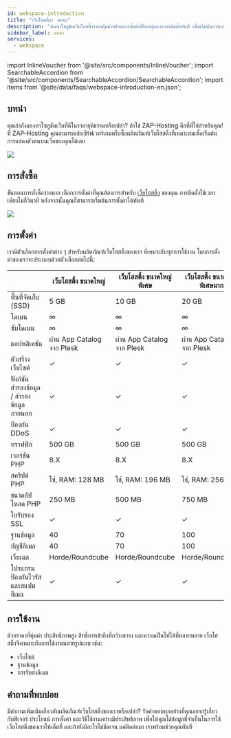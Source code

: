 ```yaml
---
id: webspace-introduction
title: "เว็บโฮสติ้ง: บทนำ"
description: "ค้นหาโซลูชันเว็บโฮสติ้งราคาคุ้มค่าพร้อมการตั้งค่าที่ยืดหยุ่นและการติดตั้งทันที เพื่อเริ่มต้นการแสดงตัวตนออนไลน์ของคุณได้อย่างรวดเร็ว → เรียนรู้เพิ่มเติมตอนนี้"
sidebar_label: บทนำ
services:
  - webspace
---
```


import InlineVoucher from '@site/src/components/InlineVoucher';
import SearchableAccordion from '@site/src/components/SearchableAccordion/SearchableAccordion';
import items from '@site/data/faqs/webspace-introduction-en.json';

## บทนำ

คุณกำลังมองหาโซลูชันเว็บที่ดีในราคายุติธรรมหรือเปล่า? ถ้าใช่ ZAP-Hosting คือที่ที่ใช่สำหรับคุณ! ที่ ZAP-Hosting คุณสามารถเช่าเซิร์ฟเวอร์เกมหรือซื้อผลิตภัณฑ์เว็บโฮสติ้งที่เหมาะสมเพื่อเริ่มต้นการแสดงตัวตนบนเว็บของคุณได้เลย

![](https://screensaver01.zap-hosting.com/index.php/s/gK7k86xDcfcTQ29/preview)
<InlineVoucher />

## การสั่งซื้อ

ขั้นตอนการสั่งซื้อง่ายมาก เลือกการตั้งค่าที่คุณต้องการสำหรับ [เว็บโฮสติ้ง](https://zap-hosting.com/en/webhosting-rent-a-webspace/) ของคุณ การติดตั้งใช้เวลาเพียงไม่กี่วินาที หลังจากนั้นคุณก็สามารถเริ่มต้นการตั้งค่าได้ทันที

![](https://screensaver01.zap-hosting.com/index.php/s/XSNK4Bi8T5dWFpB/preview)

## การตั้งค่า

เรามีตัวเลือกการตั้งค่าต่าง ๆ สำหรับผลิตภัณฑ์เว็บโฮสติ้งของเรา ที่เหมาะกับทุกการใช้งาน โดยการตั้งค่าของเราจะประกอบด้วยตัวเลือกต่อไปนี้:

|                                  | เว็บโฮสติ้ง ขนาดใหญ่       | เว็บโฮสติ้ง ขนาดใหญ่พิเศษ  | เว็บโฮสติ้ง ขนาดใหญ่พิเศษมาก |
| -------------------------------- | ------------------------- | ------------------------- | ------------------------- |
| พื้นที่จัดเก็บ (SSD)             | 5 GB                      | 10 GB                     | 20 GB                     |
| โดเมน                           | ∞                         | ∞                         | ∞                         |
| ซับโดเมน                        | ∞                         | ∞                         | ∞                         |
| แอปพลิเคชัน                     | ผ่าน App Catalog จาก Plesk| ผ่าน App Catalog จาก Plesk| ผ่าน App Catalog จาก Plesk|
| ตัวสร้างเว็บไซต์                | ✓                         | ✓                         | ✓                         |
| ฟังก์ชันสำรองข้อมูล / สำรองข้อมูลภายนอก | ✓                         | ✓                         | ✓                         |
| ป้องกัน DDoS                   | ✓                         | ✓                         | ✓                         |
| ทราฟฟิก                        | 500 GB                    | 500 GB                    | 500 GB                    |
| เวอร์ชัน PHP                   | 8.X                       | 8.X                       | 8.X                       |
| สคริปต์ PHP                    | ใช่, RAM: 128 MB          | ใช่, RAM: 196 MB          | ใช่, RAM: 256 MB          |
| ขนาดอัปโหลด PHP               | 250 MB                    | 500 MB                    | 750 MB                    |
| ใบรับรอง SSL                  | ✓                         | ✓                         | ✓                         |
| ฐานข้อมูล                      | 40                        | 70                        | 100                       |
| บัญชีอีเมล                     | 40                        | 70                        | 100                       |
| เว็บเมล                        | Horde/Roundcube           | Horde/Roundcube           | Horde/Roundcube           |
| โปรแกรมป้องกันไวรัสและสแปมอีเมล | ✓                         | ✓                         | ✓                         |

## การใช้งาน

ด้วยราคาที่คุ้มค่า ประสิทธิภาพสูง สิทธิ์การเข้าถึงที่กว้างขวาง และความเป็นไปได้ที่หลากหลาย เว็บโฮสติ้งจึงเหมาะกับการใช้งานหลายรูปแบบ เช่น:

- เว็บไซต์
- ฐานข้อมูล
- การรับส่งอีเมล


## คำถามที่พบบ่อย
มีคำถามเพิ่มเติมเกี่ยวกับผลิตภัณฑ์เว็บโฮสติ้งของเราหรือเปล่า? รับคำตอบทุกอย่างที่คุณอยากรู้เกี่ยวกับฟีเจอร์ ประโยชน์ การตั้งค่า และวิธีใช้งานอย่างมีประสิทธิภาพ เพื่อให้คุณได้ข้อมูลที่จำเป็นในการใช้เว็บโฮสติ้งของเราให้เต็มที่ และถ้ายังมีอะไรไม่ชัดเจน แค่ติดต่อมา เราพร้อมช่วยคุณทันที
<SearchableAccordion items={items} />

<InlineVoucher />